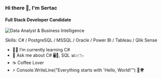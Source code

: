 ### Hi there 👋, I'm Sertac
#### Full Stack Developer Candidate
![Data Analyst & Business Intelligence](https://camo.githubusercontent.com/e9ec85bcb962a472e58d519f6ba67e98fae2a2e9e91ed4b52d4632a5e25dd809/68747470733a2f2f6d656469612e74656e6f722e636f6d2f6a6862713376596f38393841414141432f6e6f2e676966)


Skills: C# / PostgreSQL / MSSQL / Oracle / Power BI / Tableau / Qlik Sense 

- 🧑‍💻 I’m currently learning C#  
- 💬 Ask me about C# 🖥️🚀, SQL 📊📈📉 
- ☕ Coffee Lover  
- ⚡ Console.WriteLine("Everything starts with 'Hello, World!'") 👋🌍 




